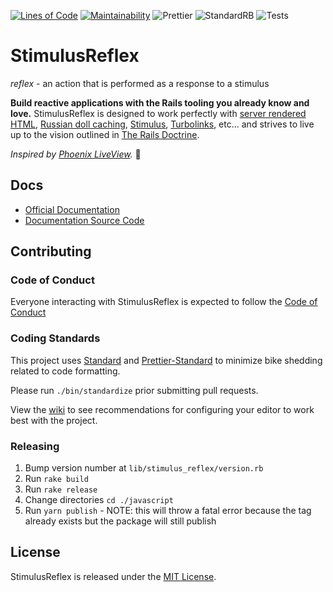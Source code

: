 [![Lines of Code](http://img.shields.io/badge/lines_of_code-375-brightgreen.svg?style=flat)](http://blog.codinghorror.com/the-best-code-is-no-code-at-all/)
[![Maintainability](https://api.codeclimate.com/v1/badges/2b24fdbd1ae37a24bedb/maintainability)](https://codeclimate.com/github/hopsoft/stimulus_reflex/maintainability)
![Prettier](https://github.com/hopsoft/stimulus_reflex/workflows/Prettier/badge.svg)
![StandardRB](https://github.com/hopsoft/stimulus_reflex/workflows/StandardRB/badge.svg)
![Tests](https://github.com/hopsoft/stimulus_reflex/workflows/Tests/badge.svg)

# StimulusReflex

_reflex_ - an action that is performed as a response to a stimulus

**Build reactive applications with the Rails tooling you already know and love.** StimulusReflex is designed to work perfectly with [server rendered HTML](https://guides.rubyonrails.org/action_view_overview.html), [Russian doll caching](https://edgeguides.rubyonrails.org/caching_with_rails.html#russian-doll-caching), [Stimulus](https://stimulusjs.org/), [Turbolinks](https://www.youtube.com/watch?v=SWEts0rlezA), etc... and strives to live up to the vision outlined in [The Rails Doctrine](https://rubyonrails.org/doctrine/).

_Inspired by [Phoenix LiveView](https://youtu.be/Z2DU0qLfPIY?t=670)._ 🙌

## Docs

- [Official Documentation](https://docs.stimulusreflex.com)
- [Documentation Source Code](https://github.com/hopsoft/stimulus_reflex/tree/master/docs)

## Contributing

### Code of Conduct

Everyone interacting with StimulusReflex is expected to follow the [Code of Conduct](CODE_OF_CONDUCT.md)

### Coding Standards

This project uses [Standard](https://github.com/testdouble/standard)
and [Prettier-Standard](https://github.com/sheerun/prettier-standard) to minimize bike shedding related to code formatting.

Please run `./bin/standardize` prior submitting pull requests.

View the [wiki](https://github.com/hopsoft/stimulus_reflex/wiki/Editor-Configuration) to see recommendations for configuring your editor to work best with the project.

### Releasing

1. Bump version number at `lib/stimulus_reflex/version.rb`
1. Run `rake build`
1. Run `rake release`
1. Change directories `cd ./javascript`
1. Run `yarn publish` - NOTE: this will throw a fatal error because the tag already exists but the package will still publish

## License

StimulusReflex is released under the [MIT License](LICENSE.txt).
